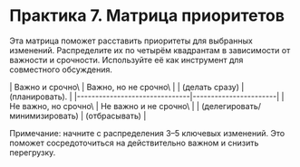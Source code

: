 # Практика 7. Матрица приоритетов

Эта матрица поможет расставить приоритеты для выбранных изменений. Распределите их по четырём квадрантам в зависимости от важности и срочности. Используйте её как инструмент для совместного обсуждения.

| Важно и срочно\               | Важно, но не срочно\  |
| (делать сразу)                | (планировать).        |
|-------------------------------|-----------------------|
| Не важно, но срочно\          | Не важно и не срочно\ |
| (делегировать/минимизировать) | (отбрасывать)         |

Примечание: начните с распределения 3–5 ключевых изменений. Это поможет сосредоточиться на действительно важном и снизить перегрузку.
